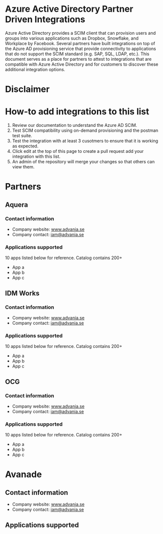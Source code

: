 # Azure Active Directory Partner Driven Integrations

Azure Active Directory provides a SCIM client that can provision users and groups into various applications such as Dropbox, Snowflake, and Workplace by Facebook. Several partners have built integrations on top of the Azure AD provisioning service that provide connectivity to applications that do not support the SCIM standard (e.g. SAP, SQL, LDAP, etc.). This document serves as a place for partners to attest to integrations that are compatible with Azure Active Directory and for customers to discover these additional integration options.  

# Disclaimer
<Legal text>
  
# How-to add integrations to this list

1. Review our documentation to understand the Azure AD SCIM.
2. Test SCIM compatibility using on-demand provisioning and the postman test suite.
3. Test the integration with at least 3 cusotmers to ensure that it is working as expected.
4. Click edit at the top of this page to create a pull request add your integration with this list.
5. An admin of the repository will merge your changes so that others can view them.

# Partners
## Aquera
### Contact information
* Company website: www.advania.se
* Company contact: iam@advania.se

### Applications supported
10 apps listed below for reference. Catalog contains 200+ 
* App a 
* App b
* App c

## IDM Works
### Contact information
* Company website: www.advania.se
* Company contact: iam@advania.se

### Applications supported
10 apps listed below for reference. Catalog contains 200+ 
* App a 
* App b
* App c


## OCG
### Contact information
* Company website: www.advania.se
* Company contact: iam@advania.se

### Applications supported
10 apps listed below for reference. Catalog contains 200+ 
* App a 
* App b
* App c


# Avanade
## Contact information
* Company website: www.advania.se
* Company contact: iam@advania.se

## Applications supported

